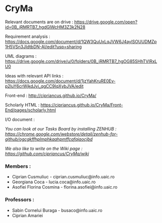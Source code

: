 # CryMa 

Relevant documents are on drive :  https://drive.google.com/open?id=0B_jRMRTB7_hgdGlWcHM3Z3k2N28

Requirement analysis : https://docs.google.com/document/d/1QW3QuUxLqJVW6J4aylSOUUDMZp1H5VSn3JIdtbDN-AI/edit?usp=sharing

UML diagrams : https://drive.google.com/drive/u/0/folders/0B_jRMRTB7_hgOG85SHhTVlRxLU0

Ideas with relevant API links : https://docs.google.com/document/d/1jzYahKruRE0Ev-p2luY6crWjkdJvi_qgCC9IqXybJVA/edit

Front-end : http://cipriancus.github.io/CryMa/

Scholarly HTML : https://cipriancus.github.io/CryMa/Front-End/pages/scholarly.html

I/O document : 

*You can look at our Tasks Board by installing ZENHUB : https://chrome.google.com/webstore/detail/zenhub-for-github/ogcgkffhplmphkaahpmffcafajaocjbd*

*We also like to write on the Wiki page : https://github.com/cipriancus/CryMa/wiki*

<h3>Members :</h3>

<ul>
  <li>Ciprian Cusmuliuc - ciprian.cusmuliuc@info.uaic.ro </li>
  <li>Georgiana Coca - lucia.coca@info.uaic.ro</li>
  <li>Asofiei Florina Cosmina - florina.asofiei@info.uaic.ro</li>
</ul>

<h3>Professors :</h3>

<ul>
  <li>Sabin Cornelui Buraga - busaco@info.uaic.ro</li>
  <li>Ciprian Amariei </li>
</ul>
